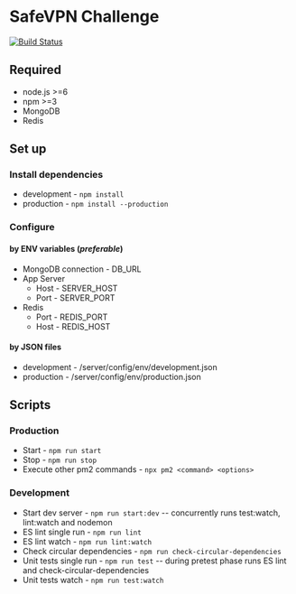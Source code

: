 # SafeVPN Challenge

[![Build Status](https://travis-ci.org/fealaer/SafeVPN-challenge.svg?branch=master)](https://travis-ci.org/fealaer/SafeVPN-challenge)

## Required
* node.js >=6
* npm >=3
* MongoDB
* Redis

## Set up

### Install dependencies
* development - ```npm install```
* production - ```npm install --production```

### Configure
#### by ENV variables (*preferable*)
* MongoDB connection - DB_URL
* App Server
  * Host - SERVER_HOST
  * Port - SERVER_PORT
* Redis
  * Port - REDIS_PORT
  * Host - REDIS_HOST
#### by JSON files
* development - <rootDir>/server/config/env/development.json
* production - <rootDir>/server/config/env/production.json

## Scripts

### Production
* Start - ```npm run start```
* Stop - ```npm run stop```
* Execute other pm2 commands - ```npx pm2 <command> <options>```

### Development
* Start dev server - ```npm run start:dev``` -- concurrently runs test:watch, lint:watch and nodemon
* ES lint single run - ```npm run lint```
* ES lint watch - ```npm run lint:watch```
* Check circular dependencies - ```npm run check-circular-dependencies```
* Unit tests single run - ```npm run test``` -- during pretest phase runs ES lint and check-circular-dependencies
* Unit tests watch - ```npm run test:watch```
